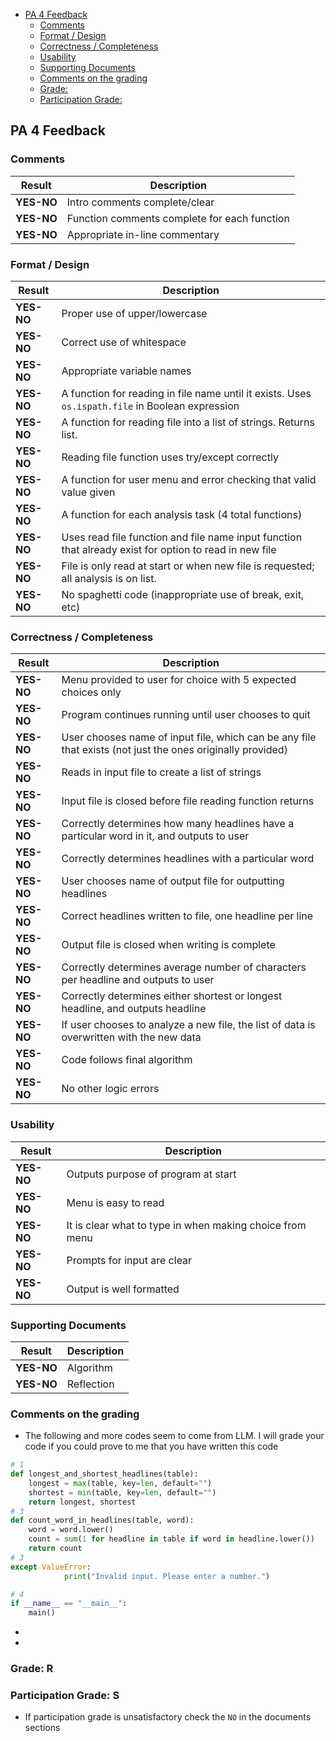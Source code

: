 

- [PA 4 Feedback](#pa-4-feedback)
  - [Comments](#comments)
  - [Format / Design](#format--design)
  - [Correctness / Completeness](#correctness--completeness)
  - [Usability](#usability)
  - [Supporting Documents](#supporting-documents)
  - [Comments on the grading](#comments-on-the-grading)
  - [Grade:](#grade)
  - [Participation Grade:](#participation-grade)


## PA 4 Feedback


### Comments
| Result   | Description                                   |
|----------|-----------------------------------------------|
| **YES-NO**   | Intro comments complete/clear                 |
| **YES-NO**   | Function comments complete for each function  |
| **YES-NO**   | Appropriate in-line commentary                |

### Format / Design
| Result   | Description                                                                                            |
|----------|--------------------------------------------------------------------------------------------------------|
| **YES-NO**   | Proper use of upper/lowercase                                                                          |
| **YES-NO**   | Correct use of whitespace                                                                              |
| **YES-NO**   | Appropriate variable names                                                                             |
| **YES-NO**   | A function for reading in file name until it exists. Uses `os.ispath.file` in Boolean expression       |
| **YES-NO**   | A function for reading file into a list of strings. Returns list.                                      |
| **YES-NO**   | Reading file function uses try/except correctly                                                        |
| **YES-NO**   | A function for user menu and error checking that valid value given                                     |
| **YES-NO**   | A function for each analysis task (4 total functions)                                                  |
| **YES-NO**   | Uses read file function and file name input function that already exist for option to read in new file |
| **YES-NO**   | File is only read at start or when new file is requested; all analysis is on list.                     |
| **YES-NO**   | No spaghetti code (inappropriate use of break, exit, etc)                                              |

### Correctness / Completeness
| Result   | Description                                                                                                |
|----------|------------------------------------------------------------------------------------------------------------|
| **YES-NO**   | Menu provided to user for choice with 5 expected choices only                                              |
| **YES-NO**   | Program continues running until user chooses to quit                                                       |
| **YES-NO**   | User chooses name of input file, which can be any file that exists (not just the ones originally provided) |
| **YES-NO**   | Reads in input file to create a list of strings                                                            |
| **YES-NO**   | Input file is closed before file reading function returns                                                  |
| **YES-NO**   | Correctly determines how many headlines have a particular word in it, and outputs to user                  |
| **YES-NO**   | Correctly determines headlines with a particular word                                                      |
| **YES-NO**   | User chooses name of output file for outputting headlines                                                  |
| **YES-NO**   | Correct headlines written to file, one headline per line                                                   |
| **YES-NO**   | Output file is closed when writing is complete                                                             |
| **YES-NO**   | Correctly determines average number of characters per headline and outputs to user                         |
| **YES-NO**   | Correctly determines either shortest or longest headline, and outputs headline                             |
| **YES-NO**   | If user chooses to analyze a new file, the list of data is overwritten with the new data                   |
| **YES-NO**   | Code follows final algorithm                                                                               |
| **YES-NO**   | No other logic errors                                                                                      |

### Usability
| Result   | Description                                               |
|----------|-----------------------------------------------------------|
| **YES-NO**   | Outputs purpose of program at start                       |
| **YES-NO**   | Menu is easy to read                                      |
| **YES-NO**   | It is clear what to type in when making choice from menu  |
| **YES-NO**   | Prompts for input are clear                               |
| **YES-NO**   | Output is well formatted                                  |

### Supporting Documents
| Result   | Description                                               |
|----------|-----------------------------------------------------------|
| **YES-NO**   | Algorithm                                                 |
| **YES-NO**   | Reflection                                                |


### Comments on the grading
- The following and more codes seem to come from LLM. I will grade your code if you could prove to me that you have written this code

```python
# 1
def longest_and_shortest_headlines(table):
    longest = max(table, key=len, default="")
    shortest = min(table, key=len, default="")
    return longest, shortest
# 3
def count_word_in_headlines(table, word):
    word = word.lower()
    count = sum(1 for headline in table if word in headline.lower())
    return count
# 3
except ValueError:
            print("Invalid input. Please enter a number.")

# 4
if __name__ == "__main__":
    main()

```
- 
- 

### Grade: R

### Participation Grade: S
 - If participation grade is unsatisfactory check the `NO` in the documents sections
